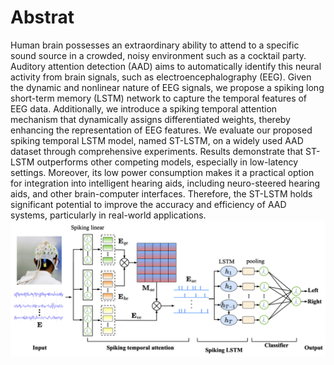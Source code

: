 # Abstrat
Human brain possesses an extraordinary ability to attend to a specific sound source in a crowded, noisy environment such as a cocktail party. Auditory attention detection (AAD) aims to automatically identify this neural activity from brain signals, such as electroencephalography (EEG). Given the dynamic and nonlinear nature of EEG signals, we propose a spiking long short-term memory (LSTM) network to capture the temporal features of EEG data. Additionally, we introduce a spiking temporal attention mechanism that dynamically assigns differentiated weights, thereby enhancing the representation of EEG features. We evaluate our proposed spiking temporal LSTM model, named ST-LSTM, on a widely used AAD dataset through comprehensive experiments. Results demonstrate that ST-LSTM outperforms other competing models, especially in low-latency settings. Moreover, its low power consumption makes it a practical option for integration into intelligent hearing aids, including neuro-steered hearing aids, and other brain-computer interfaces. Therefore, the ST-LSTM holds significant potential to improve the accuracy and efficiency of AAD systems, particularly in real-world applications.
![image](https://github.com/SCUT-IEL/ST-LSTM/blob/main/Model.png)
